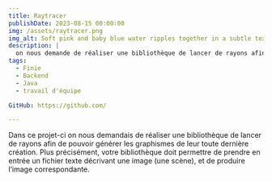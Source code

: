 ```yaml
---
title: Raytracer
publishDate: 2023-08-15 00:00:00
img: /assets/raytracer.png
img_alt: Soft pink and baby blue water ripples together in a subtle texture.
description: |
  on nous demande de réaliser une bibliothèque de lancer de rayons afin de pouvoir générer des graphismes.
tags:
  - Finie
  - Backend
  - Java
  - travail d'équipe

GitHub: https://github.com/

---
```




Dans ce projet-ci on nous demandais de réaliser une bibliothèque de lancer de rayons afin de pouvoir générer les graphismes
de leur toute dernière création. Plus précisément, votre bibliothèque doit permettre de prendre en
entrée un fichier texte décrivant une image (une scène), et de produire l’image correspondante.

